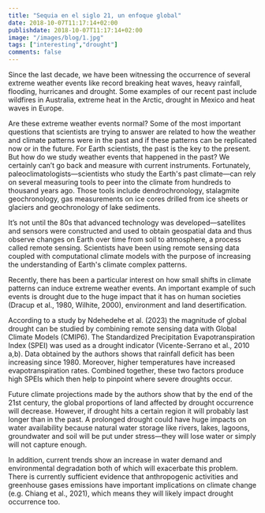 ```yaml
---
title: "Sequia en el siglo 21, un enfoque global"
date: 2018-10-07T11:17:14+02:00
publishdate: 2018-10-07T11:17:14+02:00
image: "/images/blog/1.jpg"
tags: ["interesting","drought"]
comments: false
---
```


Since the last decade, we have been witnessing the occurrence of several extreme weather events like record breaking heat waves, heavy rainfall, flooding, hurricanes and drought. Some examples  of our recent past include wildfires in Australia, extreme heat in the Arctic, drought in Mexico and heat waves in Europe. 

Are these extreme weather events normal? Some of the most important questions that scientists are trying to answer are related to how the weather and climate patterns were in the past and if these patterns can be replicated now or in the future. For Earth scientists, the past is the key to the present. But how do we study weather events that happened in the past? We certainly can’t go back and measure with current instruments. Fortunately, paleoclimatologists—scientists who study the Earth's past climate—can rely on several measuring tools to peer into the climate from hundreds to thousand years ago. Those tools include dendrochronology, stalagmite geochronology, gas measurements on ice cores drilled from ice sheets or glaciers and geochronology of lake sediments. 

It’s not until the 80s that advanced technology was developed—satellites and sensors were constructed and used to obtain geospatial data and thus observe changes on Earth over time from soil to atmosphere, a process called remote sensing. Scientists have been using remote sensing data coupled with computational climate models with the purpose of increasing the understanding of Earth's climate complex patterns. 

Recently, there has been a particular interest on how small shifts in climate patterns can induce extreme weather events. An important example of such events is drought due to the huge impact that it has on human societies (Dracup et al., 1980, Wilhite, 2000), environment and land desertification. 

According to a study by Ndehedehe et al. (2023) the magnitude of global drought can be  studied by combining  remote sensing data with Global Climate Models (CMIP6). The Standardized Precipitation Evapotranspiration Index (SPEI) was used as a drought indicator (Vicente-Serrano et al., 2010 a,b). Data obtained by the authors shows that rainfall deficit has been increasing since 1980. Moreover, higher temperatures have increased evapotranspiration rates. Combined together, these two factors produce high SPEIs which then help to pinpoint where severe droughts occur. 

Future climate projections made by the authors show that  by the end of the 21st century, the global proportions of land affected by drought occurrence will decrease. However, if drought hits a certain region it will probably last longer than in the past. A prolonged drought could have huge impacts on water availability because natural water storage like rivers, lakes, lagoons, groundwater and soil will be put under stress—they will lose water or simply will not capture enough.

In addition, current trends show an increase in  water demand  and environmental degradation both of which will exacerbate this problem. There is currently sufficient evidence that anthropogenic activities and greenhouse gases emissions have important implications on climate change (e.g. Chiang et al., 2021), which means they will likely impact drought occurrence too. 
